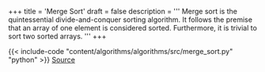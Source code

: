 +++
title = 'Merge Sort'
draft = false
description =  '''
Merge sort is the quintessential divide-and-conquer sorting algorithm. It
follows the premise that an array of one element is considered sorted.
Furthermore, it is trivial to sort two sorted arrays.
'''
+++

{{< include-code "content/algorithms/algorithms/src/merge_sort.py" "python" >}}
[Source](https://github.com/grind-rip/algorithms/blob/master/src/merge_sort.py)
